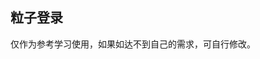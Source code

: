 ## 粒子登录

<demo-model url="/templatePage/login/demo2/demo2"></demo-model>
<template-download></template-download>

仅作为参考学习使用，如果如达不到自己的需求，可自行修改。
